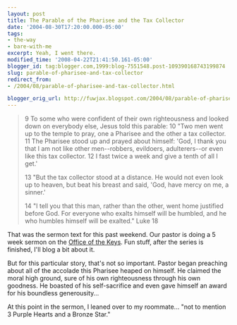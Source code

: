```yaml
---
layout: post
title: The Parable of the Pharisee and the Tax Collector
date: '2004-08-30T17:20:00.000-05:00'
tags:
- the-way
- bare-with-me
excerpt: Yeah, I went there.
modified_time: '2008-04-22T21:41:50.161-05:00'
blogger_id: tag:blogger.com,1999:blog-7551548.post-109390168743199874
slug: parable-of-pharisee-and-tax-collector
redirect_from: 
- /2004/08/parable-of-pharisee-and-tax-collector.html

blogger_orig_url: http://fuwjax.blogspot.com/2004/08/parable-of-pharisee-and-tax-collector.html
---
```


> 9 To some who were confident of their own righteousness and looked down on everybody else, Jesus told this parable: 10 "Two men went up to the temple to pray, one a Pharisee and the other a tax collector. 11 The Pharisee stood up and prayed about himself: 'God, I thank you that I am not like other men--robbers, evildoers, adulterers--or even like this tax collector. 12 I fast twice a week and give a tenth of all I get.'
> 
> 13 "But the tax collector stood at a distance. He would not even look up to heaven, but beat his breast and said, 'God, have mercy on me, a sinner.'
> 
> 14 "I tell you that this man, rather than the other, went home justified before God. For everyone who exalts himself will be humbled, and he who humbles himself will be exalted."
> Luke 18

That was the sermon text for this past weekend.  Our pastor is doing a 5 week sermon on the [Office of the Keys](http://biblegateway.com/cgi-bin/bible?passage=MATT+18:+15-20&language=english&version=NIV&showfn=on&showxref=on).  Fun stuff, after the series is finished, I'll blog a bit about it.

But for this particular story, that's not so important.  Pastor began preaching about all of the accolade this Pharisee heaped on himself.  He claimed the moral high ground, sure of his own righteousness through his own goodness.  He boasted of his self-sacrifice and even gave himself an award for his boundless generousity...

At this point in the sermon, I leaned over to my roommate... "not to mention 3 Purple Hearts and a Bronze Star."